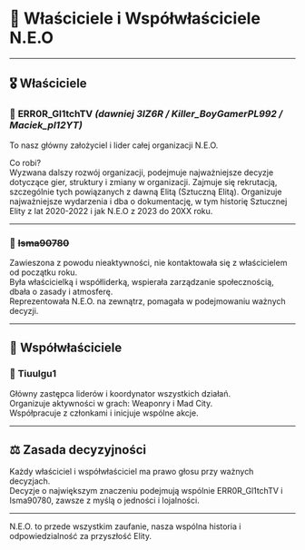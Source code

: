 # 👑 Właściciele i Współwłaściciele N.E.O

---

## 🎖️ Właściciele

### 🔹 **ERR0R_Gl1tchTV** *(dawniej 3IZ6R / Killer_BoyGamerPL992 / Maciek_pl12YT)*  
To nasz główny założyciel i lider całej organizacji N.E.O.

Co robi?  
Wyzwana dalszy rozwój organizacji, podejmuje najważniejsze decyzje dotyczące gier, struktury i zmiany w organizacji.
Zajmuje się rekrutacją, szczególnie tych powiązanych z dawną Elitą (Sztuczną Elitą).
Organizuje najważniejsze wydarzenia i dba o dokumentację, w tym historię Sztucznej Elity z lat 2020-2022 i jak N.E.O z 2023 do 20XX roku.

---

### 🔹 ~~Isma90780~~  
Zawieszona z powodu nieaktywności, nie kontaktowała się z właścicielem od początku roku.  
Była właścicielką i współliderką, wspierała zarządzanie społecznością, dbała o zasady i atmosferę.  
Reprezentowała N.E.O. na zewnątrz, pomagała w podejmowaniu ważnych decyzji.

---

## 🧭 Współwłaściciele

### 🔸 **Tiuulgu1**  
Główny zastępca liderów i koordynator wszystkich działań.  
Organizuje aktywności w grach: Weaponry i Mad City.  
Współpracuje z członkami i inicjuje wspólne akcje.

---

## ⚖️ Zasada decyzyjności

Każdy właściciel i współwłaściciel ma prawo głosu przy ważnych decyzjach.  
Decyzje o największym znaczeniu podejmują wspólnie ERR0R_Gl1tchTV i Isma90780, zawsze z myślą o jedności i lojalności.

---

N.E.O. to przede wszystkim zaufanie, nasza wspólna historia i odpowiedzialność za przyszłość Elity.
